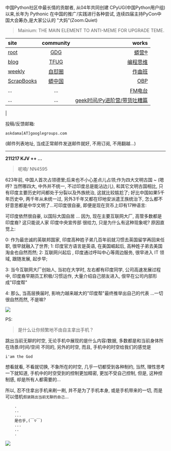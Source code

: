 中国Python社区中最长情的贡献者, 从04年共同创建 CPyUG(中国Python用户组)以来,长年为 Pythonic 在中国的推广/实践进行各种尝试, 连续四届主持PyCon中国大会筹办,是大家公认的 "大妈"(Zoom.Quiet)

> Mainium: THE MAIN ELEMENT TO ANTI-MEME FOR UPGRADE TEME.

| site | community | works |
| :-----| :----: | ----: |
| [root](http://zoomquiet.io/) | [GDG](https://blog.zhgdg.org/) | [蟒营®](https://doc.101.camp/) |
| [blog](https://blog.zoomquiet.io/pages/zoomquiet.html) | [TFUG](http://zh.tfug.world/) | [编程思维](https://py.101.camp/) |
| [weekly](http://weekly.pychina.org/) | [自怼圈](https://du.101.camp/) | [作曲班](https://mu.101.camp/) |
| [ScrapBooks](https://zoomquiet.io/collection.html) | [蟒中国](https://pychina.org/) | [OBP](https://zoomquiet.io/obp/index.html) |
| ... | ... | [FM电台](https://fm.101.camp/) |
| ... | ... | [geek时间/Py进阶营/带货吐糟篇](https://fm.101.camp/2020/geek2py-dama.html) 
 |


投稿/反馈邮箱:

    askdama[AT]googlegroups.com

(邮件列表地址, 
当成正常邮件发送邮件就好, 不用订阅, 不用翻越...)



---------------------------------------------------
**211217 KJV ++ ...**

> 呢喃/ NN4595



623年前, 中国人首次占领德里;后来也不小心差点儿占领;作为四大文明古国 ~ (嗯哼? 当然哪四大, 中外并不统一, 不过印度总是能沾边儿), 和其它文明古国相比, 只有印度主要历史时间都处于分裂以及外族统治, 这就比较尴尬了; 好比中国如果5千年历史中, 两千年从未统一过, 另外3千年又都在印地安派遣王族统治下, 怎么都不好意思都是中华文明了...可印度很自豪, 即便是现在货币上印有17种语言:


可印度依然很自豪, 以国际大国自居 ... 因为, 现在主要互联网大厂, 高管多数都是印度裔? 这只能说人家 印度中央宣传部 很给力, 只是为什么有这种现象呢?
原因直觉上:

0: 作为最忠诚的英联邦国家, 印度高种姓子弟几百年前就习惯去英国留学再回来任职, 很早就融入了世界;
1: 印度官方语言是英语, 在美国崛起后, 高种姓子弟去美国淘金也自然而然;
2: 互联网兴起后 , 印度通过呼叫中心等周边服务, 很早进入 IT 领域, 跟随发展, 起步早;

3: 当今互联网大厂创始人, 当初在大学时, 左右都有印度同学, 公司高速发展过程中, 印度裔早期员工积极/习惯运作, 大量介绍自己朋友进入, 佷早在公司内部形成"印度帮"

4: 那么, 当高层换届时, 影响力越来越大的"印度帮"最终推举出自己的代表
...一切很自然而然,
不是嘛?​



![](https://ipic.zoomquiet.top/2021-12-16-zq42-today-card-2112.017.jpeg)







PS:
> 是什么让你频繁地不由自主拿出手机？

跳出当前无聊的时空,
无论手机中展现的是什么内容/数据,
多数都是和当前身体所在场景/时间/空间 不同的,
另外的时空,
而且, 手机中的时空给我们的感觉是

    i'am the God

想看就看, 不看就切换,
不象所在的时空, 几乎一切都受到各种制约,
当然,
理性思考一下就知道,
手机中的时空受到的控制更加精密, 更加不受自己控制,
但是, 这种控制感,
却是所有人都需要的...

所以, 
忍不住拿出手机来刷一刷,
并不是为了手机本身, 或是手机带来的一切,
而是可以借机`假装跳出当前无聊的自己`...



```
    .
    ..
    ...
    是也乎,(￣▽￣)
    ...
    ..
    .
```


![](http://ydlj.zoomquiet.top/ipic/2021-07-10-210701DU21-zip.jpg)

